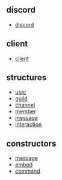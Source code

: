 discord
---

* [discord](https://github.com/devonium/discordapi-docs/blob/gh-pages/discord.md)

client
---
* [client](https://github.com/devonium/discordapi-docs/blob/gh-pages/client.md)

structures
---

* [user](https://github.com/devonium/discordapi-docs/blob/gh-pages/user.md)
* [guild](https://github.com/devonium/discordapi-docs/blob/gh-pages/guild.md)
* [channel](https://github.com/devonium/discordapi-docs/blob/gh-pages/channel.md)
* [member](https://github.com/devonium/discordapi-docs/blob/gh-pages/member.md)
* [message](https://github.com/devonium/discordapi-docs/blob/gh-pages/message.md)
* [interaction](https://github.com/devonium/discordapi-docs/blob/gh-pages/userinteraction.md)

constructors
---
* [message](https://github.com/devonium/discordapi-docs/blob/gh-pages/message.md#message-1)
* [embed](https://github.com/devonium/discordapi-docs/blob/gh-pages/embed.md)
* [command](https://github.com/devonium/discordapi-docs/blob/gh-pages/command.md)
